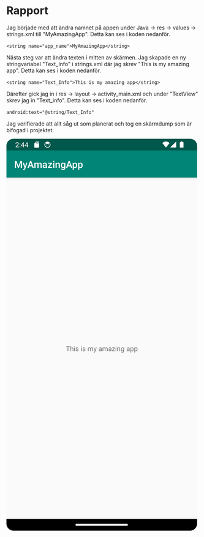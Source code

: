 
# Rapport

Jag började med att ändra namnet på appen under Java -> res -> values -> strings.xml till
"MyAmazingApp". Detta kan ses i koden nedanför.
```
<string name="app_name">MyAmazingApp</string>
```
Nästa steg var att ändra texten i mitten av skärmen. Jag skapade en ny stringvariabel "Text_Info" i
strings.xml där jag skrev "This is my amazing app". Detta kan ses i koden nedanför.
```
<string name="Text_Info">This is my amazing app</string>
```
Därefter gick jag in i res -> layout -> activity_main.xml och under "TextView" skrev jag in 
"Text_info". Detta kan ses i koden nedanför.
```
android:text="@string/Text_Info"
```
Jag verifierade att allt såg ut som planerat och tog en skärmdump som är bifogad i projektet.


![](android.png)

